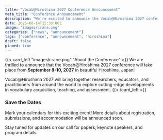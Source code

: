 ```yaml
---
title: "Vocab@Hiroshima 2027 Conference Announcement"
meta_title: "Conference Announcement"
description: "We're excited to announce the Vocab@Hiroshima 2027 conference!"
date: 2025-06-14T15:30:00Z
image: "images/crane.png"
categories: ["news", "announcement"]
tags: ["conference", "announcement", "hiroshima"]
draft: false
pinned: true
---
```


{{< card_left "images/crane.png" "About the Conference" >}}
We are thrilled to announce that the Vocab@Hiroshima 2027 conference will take place from **September 8-10, 2027** in beautiful Hiroshima, Japan!

Vocab@Hiroshima 2027 will bring together researchers, educators, and practitioners from around the world to explore cutting-edge developments in vocabulary acquisition, teaching, and assessment.
{{< /card_left >}}

### Save the Dates

Mark your calendars for this exciting event! More details about registration, submissions, and accommodation will be announced soon.

Stay tuned for updates on our call for papers, keynote speakers, and program details.
